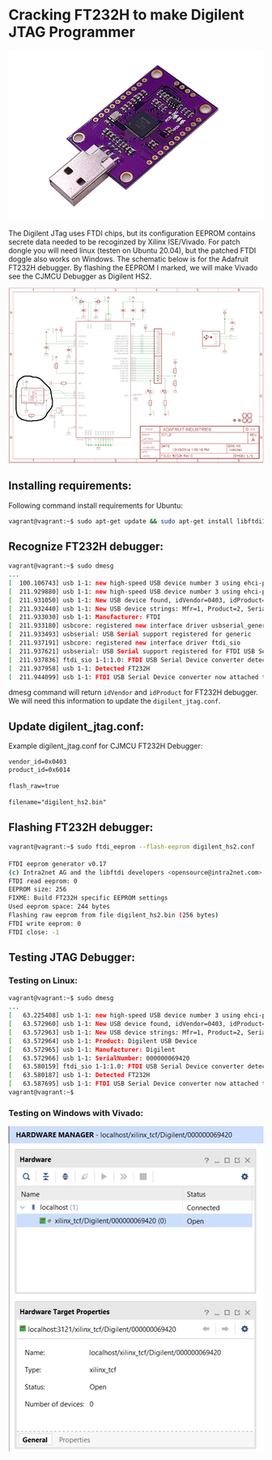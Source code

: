 # Cracking FT232H to make Digilent JTAG Programmer

![](images/cjmcu_debugger.jpg)

The Digilent JTag uses FTDI chips, but its configuration EEPROM contains secrete data needed to be recoginzed by Xilinx ISE/Vivado. For patch dongle you will need linux (testen on Ubuntu 20.04), but the patched FTDI doggle also works on Windows. The schematic below is for the Adafruit FT232H debugger. By flashing the EEPROM I marked, we will make Vivado see the CJMCU Debugger as Digilent HS2.

![](images/components_ft232sch.png)


## Installing requirements:

Following command install requirements for Ubuntu:

```bash
vagrant@vagrant:~$ sudo apt-get update && sudo apt-get install libftdi1 ftdi-eeprom -y
```

## Recognize FT232H debugger:

```bash
vagrant@vagrant:~$ sudo dmesg
...
[  100.106743] usb 1-1: new high-speed USB device number 3 using ehci-pci
[  211.929880] usb 1-1: new high-speed USB device number 3 using ehci-pci
[  211.931050] usb 1-1: New USB device found, idVendor=0403, idProduct=6014, bcdDevice= 9.00
[  211.932440] usb 1-1: New USB device strings: Mfr=1, Product=2, SerialNumber=3
[  211.933030] usb 1-1: Manufacturer: FTDI
[  211.933180] usbcore: registered new interface driver usbserial_generic
[  211.933493] usbserial: USB Serial support registered for generic
[  211.937191] usbcore: registered new interface driver ftdi_sio
[  211.937621] usbserial: USB Serial support registered for FTDI USB Serial Device
[  211.937836] ftdi_sio 1-1:1.0: FTDI USB Serial Device converter detected
[  211.937958] usb 1-1: Detected FT232H
[  211.944099] usb 1-1: FTDI USB Serial Device converter now attached to ttyUSB0
```

dmesg command will return `idVendor` and `idProduct` for FT232H debugger. We will need this information to update the `digilent_jtag.conf`.

## Update digilent_jtag.conf:

Example digilent_jtag.conf for CJMCU FT232H Debugger:

```
vendor_id=0x0403
product_id=0x6014

flash_raw=true

filename="digilent_hs2.bin"
```

## Flashing FT232H debugger:

```bash
vagrant@vagrant:~$ sudo ftdi_eeprom --flash-eeprom digilent_hs2.conf 

FTDI eeprom generator v0.17
(c) Intra2net AG and the libftdi developers <opensource@intra2net.com>
FTDI read eeprom: 0
EEPROM size: 256
FIXME: Build FT232H specific EEPROM settings
Used eeprom space: 244 bytes
Flashing raw eeprom from file digilent_hs2.bin (256 bytes)
FTDI write eeprom: 0
FTDI close: -1
```

## Testing JTAG Debugger:

### Testing on Linux:

```bash
vagrant@vagrant:~$ sudo dmesg
...
[   63.225408] usb 1-1: new high-speed USB device number 3 using ehci-pci
[   63.572960] usb 1-1: New USB device found, idVendor=0403, idProduct=6014, bcdDevice= 9.00
[   63.572963] usb 1-1: New USB device strings: Mfr=1, Product=2, SerialNumber=3
[   63.572964] usb 1-1: Product: Digilent USB Device
[   63.572965] usb 1-1: Manufacturer: Digilent
[   63.572966] usb 1-1: SerialNumber: 000000069420
[   63.580159] ftdi_sio 1-1:1.0: FTDI USB Serial Device converter detected
[   63.580187] usb 1-1: Detected FT232H
[   63.587695] usb 1-1: FTDI USB Serial Device converter now attached to ttyUSB0
vagrant@vagrant:~$ 
```

### Testing on Windows with Vivado:

![](images/vivado_testing.PNG)